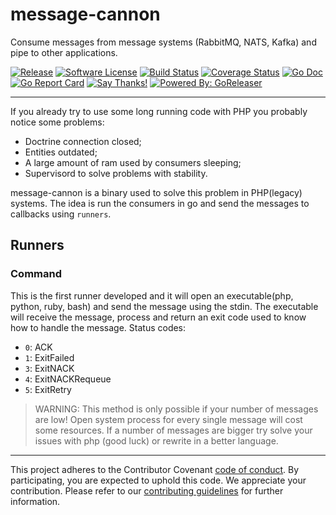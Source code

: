 # message-cannon
Consume messages from message systems (RabbitMQ, NATS, Kafka) and pipe to other applications.


[![Release](https://img.shields.io/github/release/leandro-lugaresi/message-cannon.svg?style=flat-square)](https://github.com/leandro-lugaresi/message-cannon/releases/latest)
[![Software License](https://img.shields.io/badge/license-MIT-brightgreen.svg?style=flat-square)](LICENSE.md)
[![Build Status](https://travis-ci.org/leandro-lugaresi/message-cannon.svg?branch=master&style=flat-square)](https://travis-ci.org/leandro-lugaresi/message-cannon)
[![Coverage Status](https://img.shields.io/codecov/c/github/leandro-lugaresi/message-cannon/master.svg?style=flat-square)](https://codecov.io/gh/leandro-lugaresi/message-cannon)
[![Go Doc](https://img.shields.io/badge/godoc-reference-blue.svg?style=flat-square)](http://godoc.org/github.com/leandro-lugaresi/message-cannon)
[![Go Report Card](https://goreportcard.com/badge/github.com/leandro-lugaresi/message-cannon?style=flat-square)](https://goreportcard.com/report/github.com/leandro-lugaresi/message-cannon)
[![Say Thanks!](https://img.shields.io/badge/Say%20Thanks-!-1EAEDB.svg)](https://saythanks.io/to/leandro-lugaresi)
[![Powered By: GoReleaser](https://img.shields.io/badge/powered%20by-goreleaser-green.svg?style=flat-square)](https://github.com/goreleaser)

---

If you already try to use some long running code with PHP you probably notice some problems:
- Doctrine connection closed;
- Entities outdated;
- A large amount of ram used by consumers sleeping;
- Supervisord to solve problems with stability. 

message-cannon is a binary used to solve this problem in PHP(legacy) systems.
The idea is run the consumers in go and send the messages to callbacks using `runners`.

## Runners
### Command
This is the first runner developed and it will open an executable(php, python, ruby, bash) and send the message using the stdin. The executable will receive the message, process and return an exit code used to know how to handle the message.
Status codes:
-  `0`: ACK
-  `1`: ExitFailed
-  `3`: ExitNACK
-  `4`: ExitNACKRequeue
-  `5`: ExitRetry
> WARNING: This method is only possible if your number of messages are low! Open system process for every single message will cost some resources. If a number of messages are bigger try solve your issues with php (good luck) or rewrite in a better language.

---

This project adheres to the Contributor Covenant [code of conduct](CODE_OF_CONDUCT.md). By participating, you are expected to uphold this code.
We appreciate your contribution. Please refer to our [contributing guidelines](CONTRIBUTING.md) for further information.